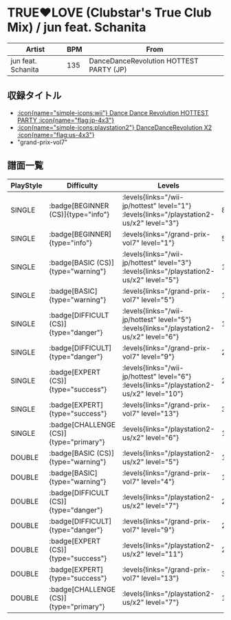 # TRUE♥LOVE (Clubstar's True Club Mix) / jun feat. Schanita

|Artist|BPM|From|
|------|---|----|
|jun feat. Schanita|135|DanceDanceRevolution HOTTEST PARTY (JP)|

## 収録タイトル

- [:icon{name="simple-icons:wii"} Dance Dance Revolution HOTTEST PARTY :icon{name="flag:jp-4x3"}](/wii-jp/hottest)
- [:icon{name="simple-icons:playstation2"} DanceDanceRevolution X2 :icon{name="flag:us-4x3"}](/playstation2-us/x2)
- "grand-prix-vol7"

## 譜面一覧

|PlayStyle|Difficulty|Levels|Notes|Movie|
|---------|----------|------|-----|-----|
|SINGLE| :badge[BEGINNER (CS)]{type="info"}| :levels{links="/wii-jp/hottest" level="1"} :levels{links="/playstation2-us/x2" level="3"}|82/5||
|SINGLE| :badge[BEGINNER]{type="info"}| :levels{links="/grand-prix-vol7" level="1"}|58/1||
|SINGLE| :badge[BASIC (CS)]{type="warning"}| :levels{links="/wii-jp/hottest" level="3"} :levels{links="/playstation2-us/x2" level="5"}|127/5||
|SINGLE| :badge[BASIC]{type="warning"}| :levels{links="/grand-prix-vol7" level="5"}|153/2||
|SINGLE| :badge[DIFFICULT (CS)]{type="danger"}| :levels{links="/wii-jp/hottest" level="5"} :levels{links="/playstation2-us/x2" level="6"}|186/8||
|SINGLE| :badge[DIFFICULT]{type="danger"}| :levels{links="/grand-prix-vol7" level="9"}|260/4||
|SINGLE| :badge[EXPERT (CS)]{type="success"}| :levels{links="/wii-jp/hottest" level="6"} :levels{links="/playstation2-us/x2" level="10"}|249/14||
|SINGLE| :badge[EXPERT]{type="success"}| :levels{links="/grand-prix-vol7" level="13"}|382/5||
|SINGLE| :badge[CHALLENGE (CS)]{type="primary"}| :levels{links="/playstation2-us/x2" level="6"}|161/8(31)||
|DOUBLE| :badge[BASIC (CS)]{type="warning"}| :levels{links="/playstation2-us/x2" level="5"}|132/2||
|DOUBLE| :badge[BASIC]{type="warning"}| :levels{links="/grand-prix-vol7" level="4"}|153/2||
|DOUBLE| :badge[DIFFICULT (CS)]{type="danger"}| :levels{links="/playstation2-us/x2" level="7"}|210/2||
|DOUBLE| :badge[DIFFICULT]{type="danger"}| :levels{links="/grand-prix-vol7" level="9"}|260/4||
|DOUBLE| :badge[EXPERT (CS)]{type="success"}| :levels{links="/playstation2-us/x2" level="11"}|282/13||
|DOUBLE| :badge[EXPERT]{type="success"}| :levels{links="/grand-prix-vol7" level="13"}|364/5||
|DOUBLE| :badge[CHALLENGE (CS)]{type="primary"}| :levels{links="/playstation2-us/x2" level="7"}|196/3(24)||
